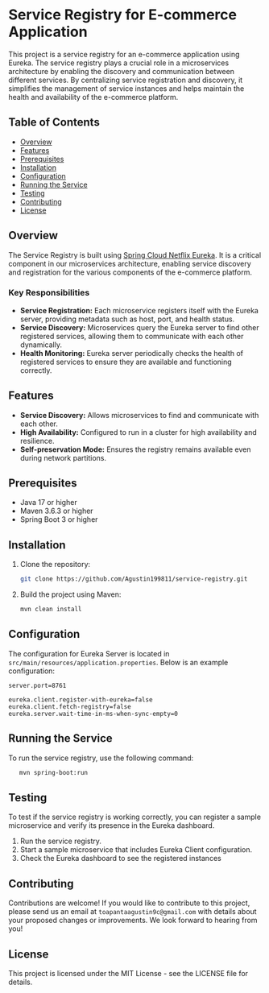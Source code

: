 # Service Registry for E-commerce Application

This project is a service registry for an e-commerce application using Eureka. The service registry plays a crucial role in a microservices architecture by enabling the discovery and communication between different services. By centralizing service registration and discovery, it simplifies the management of service instances and helps maintain the health and availability of the e-commerce platform.

## Table of Contents

- [Overview](#overview)
- [Features](#features)
- [Prerequisites](#prerequisites)
- [Installation](#installation)
- [Configuration](#configuration)
- [Running the Service](#running-the-service)
- [Testing](#testing)
- [Contributing](#contributing)
- [License](#license)

## Overview

The Service Registry is built using [Spring Cloud Netflix Eureka](https://cloud.spring.io/spring-cloud-netflix/multi/multi__service_discovery_eureka_clients.html). It is a critical component in our microservices architecture, enabling service discovery and registration for the various components of the e-commerce platform.

### Key Responsibilities

- **Service Registration:** Each microservice registers itself with the Eureka server, providing metadata such as host, port, and health status.
- **Service Discovery:** Microservices query the Eureka server to find other registered services, allowing them to communicate with each other dynamically.
- **Health Monitoring:** Eureka server periodically checks the health of registered services to ensure they are available and functioning correctly.

## Features

- **Service Discovery:** Allows microservices to find and communicate with each other.
- **High Availability:** Configured to run in a cluster for high availability and resilience.
- **Self-preservation Mode:** Ensures the registry remains available even during network partitions.

## Prerequisites

- Java 17 or higher
- Maven 3.6.3 or higher
- Spring Boot 3 or higher

## Installation

1. Clone the repository:

    ```sh
    git clone https://github.com/Agustin199811/service-registry.git
    ```

2. Build the project using Maven:

    ```sh
    mvn clean install
    ```

## Configuration

The configuration for Eureka Server is located in `src/main/resources/application.properties`. Below is an example configuration:

```properties
server.port=8761

eureka.client.register-with-eureka=false
eureka.client.fetch-registry=false
eureka.server.wait-time-in-ms-when-sync-empty=0
```

## Running the Service

To run the service registry, use the following command:

 ```sh
    mvn spring-boot:run
```

## Testing

To test if the service registry is working correctly, you can register a sample microservice and verify its presence in the Eureka dashboard.

1. Run the service registry.
2. Start a sample microservice that includes Eureka Client configuration.
3. Check the Eureka dashboard to see the registered instances

## Contributing

Contributions are welcome! If you would like to contribute to this project, please send us an email at
`toapantaagustin9c@gmail.com` with details about your proposed changes or improvements. We look forward to hearing from you!

## License

This project is licensed under the MIT License - see the LICENSE file for details.
